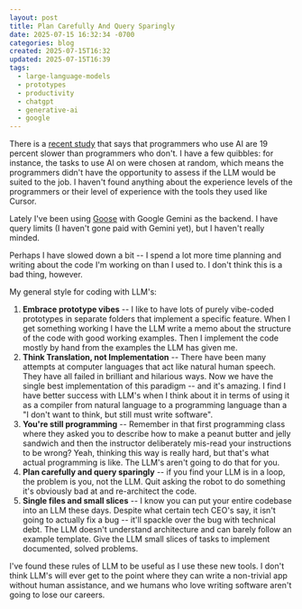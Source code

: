 ```yaml
---
layout: post
title: Plan Carefully And Query Sparingly
date: 2025-07-15 16:32:34 -0700
categories: blog
created: 2025-07-15T16:32
updated: 2025-07-15T16:39
tags:
  - large-language-models
  - prototypes
  - productivity
  - chatgpt
  - generative-ai
  - google
---
```

There is a [recent study](https://arstechnica.com/ai/2025/07/study-finds-ai-tools-made-open-source-software-developers-19-percent-slower/) that says that programmers who use AI are 19 percent slower than programmers who don't. I have a few quibbles: for instance, the tasks to use AI on were chosen at random, which means the programmers didn't have the opportunity to assess if the LLM would be suited to the job. I haven't found anything about the experience levels of the programmers or their level of experience with the tools they used like Cursor.  

Lately I've been using [Goose](https://block.github.io/goose/) with Google Gemini as the backend. I have query limits (I haven't gone paid with Gemini yet), but I haven't really minded. 

Perhaps I have slowed down a bit -- I spend a lot more time planning and writing about the code I'm working on than I used to. I don't think this is a bad thing, however. 

My general style for coding with LLM's: 

1. **Embrace prototype vibes** -- I like to have lots of purely vibe-coded prototypes in separate folders that implement a specific feature. When I get something working I have the LLM write a memo about the structure of the code with good working examples. Then I implement the code mostly by hand from the examples the LLM has given me. 
2. **Think Translation, not Implementation** -- There have been many attempts at computer languages that act like natural human speech. They have all failed in brilliant and hilarious ways. Now we have the single best implementation of this paradigm -- and it's amazing. I find I have better success with LLM's when I think about it in terms of using it as a compiler from natural language to a programming language than a "I don't want to think, but still must write software".
3. **You're still programming** -- Remember in that first programming class where they asked you to describe how to make a peanut butter and jelly sandwich and then the instructor deliberately mis-read your instructions to be wrong? Yeah, thinking this way is really hard, but that's what actual programming is like. The LLM's aren't going to do that for you.
4. **Plan carefully and query sparingly** -- if you find your LLM is in a loop, the problem is you, not the LLM. Quit asking the robot to do something it's obviously bad at and re-architect the code.
5. **Single files and small slices** -- I know you can put your entire codebase into an LLM these days. Despite what certain tech CEO's say, it isn't going to actually fix a bug -- it'll spackle over the bug with technical debt.  The LLM doesn't understand architecture and can barely follow an example template. Give the LLM small slices of tasks to implement documented, solved problems. 

I've found these rules of LLM to be useful as I use these new tools. I don't think LLM's will ever get to the point where they can write a non-trivial app without human assistance, and we humans who love writing software aren't going to lose our careers. 

